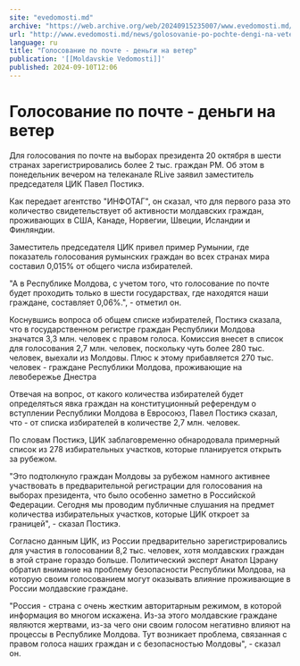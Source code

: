 ```yaml
---
site: "evedomosti.md"
archive: "https://web.archive.org/web/20240915235007/www.evedomosti.md/news/golosovanie-po-pochte-dengi-na-veter"
url: "http://www.evedomosti.md/news/golosovanie-po-pochte-dengi-na-veter"
language: ru
title: "Голосование по почте - деньги на ветер"
publication: '[[Moldavskie Vedomosti]]'
published: 2024-09-10T12:06
---
```


# Голосование по почте - деньги на ветер

Для голосования по почте на выборах президента 20 октября в шести странах зарегистрировались более 2 тыс. граждан РМ. Об этом в понедельник вечером на телеканале RLive заявил заместитель председателя ЦИК Павел Постикэ.

Как передает агентство "ИНФОТАГ", он сказал, что для первого раза это количество свидетельствует об активности молдавских граждан, проживающих в США, Канаде, Норвегии, Швеции, Исландии и Финляндии.

Заместитель председателя ЦИК привел пример Румынии, где показатель голосования румынских граждан во всех странах мира составил 0,015% от общего числа избирателей.

"А в Республике Молдова, с учетом того, что голосование по почте будет проходить только в шести государствах, где находятся наши граждане, составляет 0,06%.", - отметил он.

Коснувшись вопроса об общем списке избирателей, Постикэ сказала, что в государственном регистре граждан Республики Молдова значатся 3,3 млн. человек с правом голоса. Комиссия внесет в список для голосования 2,7 млн. человек, поскольку чуть более 280 тыс. человек, выехали из Молдовы. Плюс к этому прибавляется 270 тыс. человек - граждане Республики Молдова, проживающие на левобережье Днестра

Отвечая на вопрос, от какого количества избирателей будет определяться явка граждан на конституционный референдум о вступлении Республики Молдова в Евросоюз, Павел Постикэ сказал, что - от списка избирателей в количестве 2,7 млн. человек.

По словам Постикэ, ЦИК заблаговременно обнародовала примерный список из 278 избирательных участков, которые планируется открыть за рубежом.

"Это подтолкнуло граждан Молдовы за рубежом намного активнее участвовать в предварительной регистрации для голосования на выборах президента, что было особенно заметно в Российской Федерации. Сегодня мы проводим публичные слушания на предмет количества избирательных участков, которые ЦИК откроет за границей", - сказал Постикэ.

Согласно данным ЦИК, из России предварительно зарегистрировались для участия в голосовании 8,2 тыс. человек, хотя молдавских граждан в этой стране гораздо больше. Политический эксперт Анатол Цэрану обратил внимание на проблему безопасности Республики Молдова, на которую своим голосованием могут оказывать влияние проживающие в России молдавские граждане.

"Россия - страна с очень жестким авторитарным режимом, в которой информация во многом искажена. Из-за этого молдавские граждане являются жертвами, из-за чего они своим голосом негативно влияют на процессы в Республике Молдова. Тут возникает проблема, связанная с правом голоса наших граждан и с безопасностью Молдовы", - сказал он.